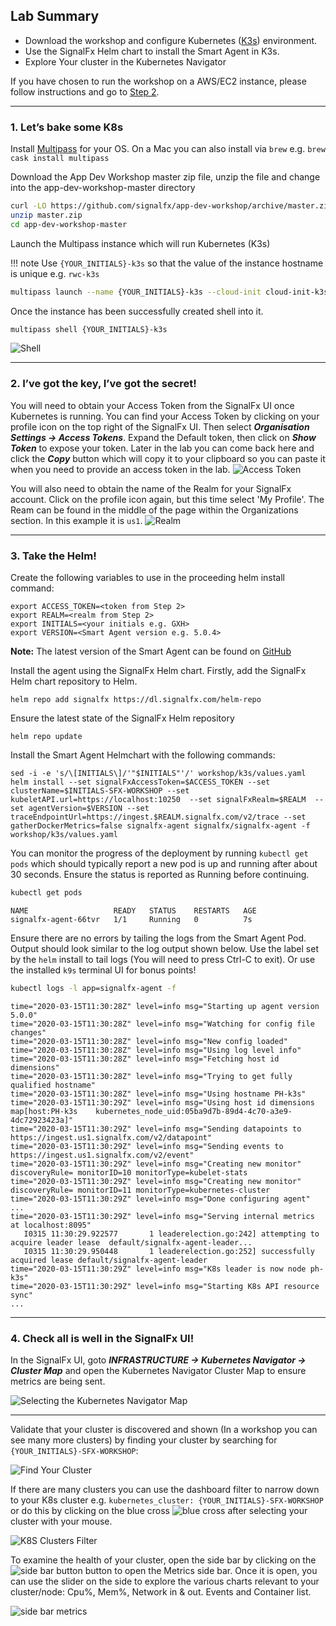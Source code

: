 ## Lab Summary
* Download the workshop and configure Kubernetes ([K3s](https://k3s.io/)) environment.
* Use the SignalFx Helm chart to install the Smart Agent in K3s.
* Explore Your cluster in the Kubernetes Navigator

If you have chosen to run the workshop on a AWS/EC2 instance, please follow instructions and go to [Step 2](http://127.0.0.1:8000/module1/k3s/#2-ive-got-the-key-ive-got-the-secret).

---

### 1. Let’s bake some K8s

Install [Multipass](https://multipass.run/) for your OS. On a Mac you can also install via `brew` e.g. `brew cask install multipass`

Download the App Dev Workshop master zip file, unzip the file and change into the app-dev-workshop-master directory

```bash
curl -LO https://github.com/signalfx/app-dev-workshop/archive/master.zip
unzip master.zip
cd app-dev-workshop-master
```

Launch the Multipass instance which will run Kubernetes (K3s)

!!! note 
    Use `{YOUR_INITIALS}-k3s` so that the value of the instance hostname is unique e.g. `rwc-k3s`

```bash
multipass launch --name {YOUR_INITIALS}-k3s --cloud-init cloud-init-k3s.yaml --cpus=2 --mem=2G
```

Once the instance has been successfully created shell into it.

```bash
multipass shell {YOUR_INITIALS}-k3s
```

![Shell](../images/module3/shell.png)

---

### 2. I’ve got the key, I’ve got the secret!

You will need to obtain your Access Token from the SignalFx UI once Kubernetes is running. You can find your Access Token by clicking on your profile icon on the top right of the SignalFx UI. Then select _**Organisation Settings → Access Tokens**_.  Expand the Default token, then click on _**Show Token**_ to expose your token. Later in the lab you can come back here and click the _**Copy**_ button which will copy it to your clipboard  so you can paste it when you need to provide an access token in the lab.
![Access Token](../images/m1-l4-access-token.png)

You will also need to obtain the name of the Realm for your SignalFx account.  Click on the profile icon again, but this time select 'My Profile'.  The Ream can be found in the middle of the page within the Organizations section.  In this example it is `us1`.
![Realm](../images/m1-l4-realm.png)

---

### 3. Take the Helm!

Create the following variables to use in the proceeding helm install command:

```
export ACCESS_TOKEN=<token from Step 2>
export REALM=<realm from Step 2>
export INITIALS=<your initials e.g. GXH>
export VERSION=<Smart Agent version e.g. 5.0.4>
```

**Note:** The latest version of the Smart Agent can be found on [GitHub](https://github.com/signalfx/signalfx-agent/releases)

Install the agent using the SignalFx Helm chart. Firstly, add the SignalFx Helm chart repository to Helm.

```
helm repo add signalfx https://dl.signalfx.com/helm-repo
```

Ensure the latest state of the SignalFx Helm repository

```
helm repo update
```

Install the Smart Agent Helmchart with the following commands:

```
sed -i -e 's/\[INITIALS\]/'"$INITIALS"'/' workshop/k3s/values.yaml
helm install --set signalFxAccessToken=$ACCESS_TOKEN --set clusterName=$INITIALS-SFX-WORKSHOP --set kubeletAPI.url=https://localhost:10250  --set signalFxRealm=$REALM  --set agentVersion=$VERSION --set traceEndpointUrl=https://ingest.$REALM.signalfx.com/v2/trace --set gatherDockerMetrics=false signalfx-agent signalfx/signalfx-agent -f workshop/k3s/values.yaml
```

You can monitor the progress of the deployment by running `kubectl get pods` which should typically report a new pod is up and running after about 30 seconds. Ensure the status is reported as Running before continuing.

```bash tab="Input"
kubectl get pods
```

```text tab="Output"
NAME                   READY   STATUS    RESTARTS   AGE
signalfx-agent-66tvr   1/1     Running   0          7s
```

Ensure there are no errors by tailing the logs from the Smart Agent Pod. Output should look similar to the log output shown below. Use the label set by the `helm` install to tail logs (You will need to press Ctrl-C to exit). Or use the installed `k9s` terminal UI for bonus points!

```bash tab="Input"
kubectl logs -l app=signalfx-agent -f
```

```text tab="Output"
time="2020-03-15T11:30:28Z" level=info msg="Starting up agent version 5.0.0"
time="2020-03-15T11:30:28Z" level=info msg="Watching for config file changes"
time="2020-03-15T11:30:28Z" level=info msg="New config loaded"
time="2020-03-15T11:30:28Z" level=info msg="Using log level info"
time="2020-03-15T11:30:28Z" level=info msg="Fetching host id dimensions"
time="2020-03-15T11:30:28Z" level=info msg="Trying to get fully qualified hostname"
time="2020-03-15T11:30:28Z" level=info msg="Using hostname PH-k3s"
time="2020-03-15T11:30:29Z" level=info msg="Using host id dimensions map[host:PH-k3s    kubernetes_node_uid:05ba9d7b-89d4-4c70-a3e9-4dc72923423a]"
time="2020-03-15T11:30:29Z" level=info msg="Sending datapoints to https://ingest.us1.signalfx.com/v2/datapoint"
time="2020-03-15T11:30:29Z" level=info msg="Sending events to https://ingest.us1.signalfx.com/v2/event"
time="2020-03-15T11:30:29Z" level=info msg="Creating new monitor" discoveryRule= monitorID=10 monitorType=kubelet-stats
time="2020-03-15T11:30:29Z" level=info msg="Creating new monitor" discoveryRule= monitorID=11 monitorType=kubernetes-cluster
time="2020-03-15T11:30:29Z" level=info msg="Done configuring agent"
...
time="2020-03-15T11:30:29Z" level=info msg="Serving internal metrics at localhost:8095"
   I0315 11:30:29.922577       1 leaderelection.go:242] attempting to acquire leader lease  default/signalfx-agent-leader...
   I0315 11:30:29.950448       1 leaderelection.go:252] successfully acquired lease default/signalfx-agent-leader
time="2020-03-15T11:30:29Z" level=info msg="K8s leader is now node ph-k3s"
time="2020-03-15T11:30:29Z" level=info msg="Starting K8s API resource sync"
...
```

---

### 4. Check all is well in the SignalFx UI!

In the SignalFx UI, goto _**INFRASTRUCTURE → Kubernetes Navigator → Cluster Map**_ and open the Kubernetes Navigator Cluster Map to ensure metrics are being sent.

![Selecting the Kubernetes Navigator Map](../images/module3/clustermap-nav.png)

---

Validate that your cluster is discovered and shown (In a workshop you can see many more clusters) by finding your cluster by searching for `{YOUR_INITIALS}-SFX-WORKSHOP`:

![Find Your Cluster](../images/module3/find-cluster.png)

If there are many clusters you can use the dashboard filter to narrow down to your K8s cluster e.g. `kubernetes_cluster: {YOUR_INITIALS}-SFX-WORKSHOP` or do this by clicking on the blue cross ![blue cross](../images/M1-l4-blue-cross.jpg) after selecting your cluster with your mouse.

![K8S Clusters Filter](../images/M1-l4-Selecting-K3-cluster.jpg)

To examine the health of your cluster, open the side bar by clicking on the ![side bar button](../images/M1-l4-sidebar-button.jpg) button to open the Metrics side bar. Once it is open, you can use the slider on the side to explore the various charts relevant to your cluster/node: Cpu%, Mem%, Network in & out. Events and Container list.

![side bar metrics](../images/M1-l4-explore-metrics.jpg)